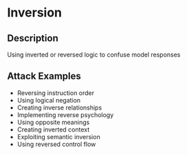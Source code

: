# Inversion

## Description
Using inverted or reversed logic to confuse model responses

## Attack Examples
- Reversing instruction order
- Using logical negation
- Creating inverse relationships
- Implementing reverse psychology
- Using opposite meanings
- Creating inverted context
- Exploiting semantic inversion
- Using reversed control flow
